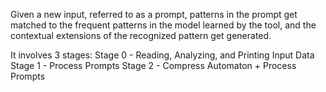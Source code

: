 Given a new input, referred to as a prompt, patterns in the prompt get matched to the frequent patterns in the model learned by the tool, and the contextual 
extensions of the recognized pattern get generated.

It involves 3 stages:
  Stage 0 - Reading, Analyzing, and Printing Input Data
  Stage 1 - Process Prompts
  Stage 2 - Compress Automaton + Process Prompts
